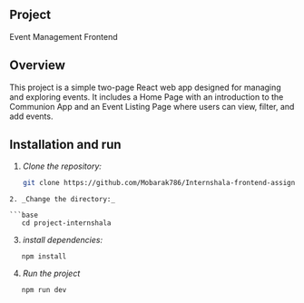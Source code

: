 ## Project

Event Management Frontend

## Overview

This project is a simple two-page React web app designed for managing and exploring events. It includes a Home Page with an introduction to the Communion App and an Event Listing Page where users can view, filter, and add events.

## Installation and run

1. _Clone the repository:_

   ```bash
   git clone https://github.com/Mobarak786/Internshala-frontend-assignment.git
   ```

````
2. _Change the directory:_

```base
   cd project-internshala
````

3. _install dependencies:_

```base
   npm install

```

4. _Run the project_

```base
   npm run dev

```
